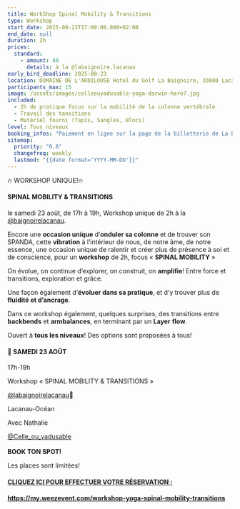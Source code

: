 ```yaml
---
title: WorkShop Spinal Mobility & Transitions
type: Workshop
start_date: 2025-08-23T17:00:00.000+02:00
end_date: null
duration: 2h
prices:
  standard:
    - amount: 40
      details: à la @labaignoire.lacanau
early_bird_deadline: 2025-08-23
location: DOMAINE DE L'ARDILOUSE Hotel du Golf La Baignoire, 33680 Lacanau
participants_max: 15
image: /assets/images/celleouyadusable-yoga-darwin-hero7.jpg
included:
  - 2h de pratique focus sur la mobilité de la colonne vertébrale
  - Travail des tansitions
  - Matériel fourni (Tapis, Sangles, Blocs)
level: Tous niveaux
booking_infos: "Paiement en ligne sur la page de la billetterie de La Baignoire "
sitemap:
  priority: "0.8"
  changefreq: weekly
  lastmod: "{{date format='YYYY-MM-DD'}}"
---
```

🔥 WORKSHOP UNIQUE!🔥

#### SPINAL MOBILITY & TRANSITIONS

le samedi 23 août, de 17h à 19h, Workshop unique de 2h à la [@baignoirelacanau](https://www.instagram.com/labaignoire.lacanau/).

Encore une **occasion unique** d’**onduler sa colonne** et de trouver son SPANDA, cette **vibration** à l’intérieur de nous, de notre âme, de notre essence, une occasion unique de ralentir et créer plus de présence à soi et de conscience, pour un **workshop** de 2h, focus « **SPINAL MOBILITY** »

On évolue, on continue d’explorer, on construit, on **amplifie**! Entre force et transitions, exploration et grâce.

Une façon également d’**évoluer dans sa pratique**, et d’y trouver plus de **fluidité et d’ancrage**.

Dans ce workshop également, quelques surprises, des transitions entre **backbends** et **armbalances**, en terminant par un **Layer** **flow**.

Ouvert à **tous les niveaux**! Des options sont proposées à tous!

#### 🪬 SAMEDI 23 AOÛT

17h-19h

Workshop « SPINAL MOBILITY & TRANSITIONS »

[@labaignoirelacanau](https://www.instagram.com/labaignoire.lacanau/)🤙

Lacanau-Océan

Avec Nathalie

[@Celle_ou_yadusable](https://www.instagram.com/celle_ou_yadusable/)\
\
**BOOK TON SPOT!**

Les places sont limitées!

#### [CLIQUEZ ICI POUR EFFECTUER VOTRE RÉSERVATION : ](https://my.weezevent.com/workshop-yoga-spinal-mobility-transitions)

#### <https://my.weezevent.com/workshop-yoga-spinal-mobility-transitions>
